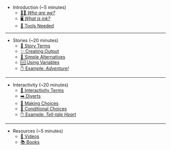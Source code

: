 * Introduction (~5 minutes)
  * [👨‍🏫 *Who are we?*](/introduction/us.md)
  * [🖥️ *What is ink?*](/introduction/ink.md)
  * [🧰 Tools Needed](/introduction/tools.md)
---
* Stories (~20 minutes)
  * [📓 Story Terms](/stories/terms.md)
  * [✨ Creating Output](/stories/output.md)
  * [📜 Simple Alternatives](/stories/alternatives.md)
  * [🆒 Using Variables](/stories/variables.md)
  * [✋ Example: *Adventure!*](/examples/adventure.md)
---
* Interactivity (~20 minutes)
  * [📓 Interactivity Terms](/interactivity/terms.md)
  * [➡️ Diverts](/interactivity/diverts.md)
  * [🔘 Making Choices](/interactivity/choices.md)
  * [📖 Conditional Choices](/interactivity/conditional.md)
  * [✋ Example: *Tell-tale Heart*](/examples/telltaleheart.md)
---
* Resources (~5 minutes)
  * [📼 Videos](/resources/videos.md)
  * [📚 Books](/resources/books.md)
